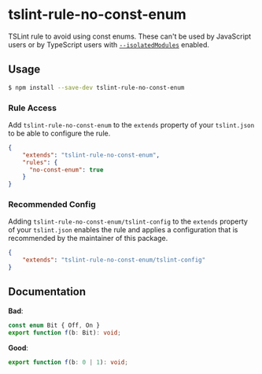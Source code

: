 # tslint-rule-no-const-enum
TSLint rule to avoid using const enums.
These can't be used by JavaScript users or by TypeScript users with [`--isolatedModules`](https://www.typescriptlang.org/docs/handbook/compiler-options.html) enabled.

## Usage
```bash
$ npm install --save-dev tslint-rule-no-const-enum
```

### Rule Access
Add `tslint-rule-no-const-enum` to the `extends` property of your `tslint.json` to be 
able to configure the rule.
```json
{
    "extends": "tslint-rule-no-const-enum",
    "rules": {
      "no-const-enum": true
    }
}
```

### Recommended Config
Adding `tslint-rule-no-const-enum/tslint-config` to the `extends` property of your `tslint.json`
enables the rule and applies a configuration that is recommended by the maintainer of this package.
```json
{
    "extends": "tslint-rule-no-const-enum/tslint-config"
}
```

## Documentation

**Bad**:

```ts
const enum Bit { Off, On }
export function f(b: Bit): void;
```

**Good**:

```ts
export function f(b: 0 | 1): void;
```
